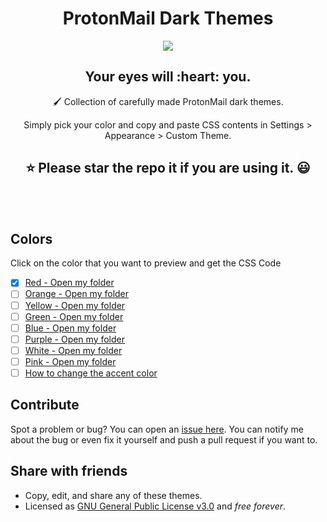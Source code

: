 
<h1 align="center">ProtonMail Dark Themes</h1>
<p align="center"><img src="https://i.imgur.com/QpkKbM3.jpg"><br></p>
<h2 align="center">Your eyes will&nbsp;:heart:&nbsp;you.</h2>

<p align="center">🖌️ Collection of carefully made ProtonMail dark themes. </p>
<p align="center">Simply pick your color and copy and paste CSS contents in Settings > Appearance > Custom Theme.</p>

<h2 align="center">⭐ Please star the repo it if you are using it. 😃</h2>
<br><br>

## Colors
Click on the color that you want to preview and get the CSS Code
- [x] [Red - Open my folder](https://github.com/alekexe/ProtonMail-Dark-Themes/tree/master/red-protonmail-dark-theme)
- [ ] [Orange - Open my folder]()
- [ ] [Yellow - Open my folder]()
- [ ] [Green - Open my folder]()
- [ ]  [Blue - Open my folder]()
- [ ] [Purple - Open my folder]()
- [ ] [White - Open my folder]()
- [ ] [Pink - Open my folder]()
- [ ]  [How to change the accent color]()

## Contribute

Spot a problem or bug? You can open an [issue here](https://github.com/alekexe/ProtonMail-Dark-Themes/issues).
You can notify me about the bug or even fix it yourself and push a pull request if you want to.

## Share with friends
- Copy, edit, and share any of these themes.
- Licensed as [GNU General Public License v3.0](https://choosealicense.com/licenses/gpl-3.0/) and *free forever*. 
